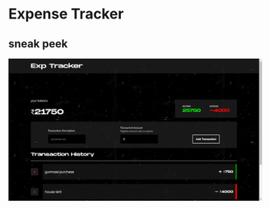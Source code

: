 # Expense Tracker

## sneak peek

![screen shot / preview of the app](/src/assets/Screenshot%20(146).png)
